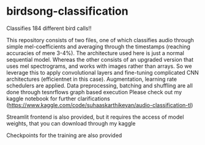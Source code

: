 # birdsong-classification
Classifies 184 different bird calls!!

This repository consists of two files, one of which classifies audio through simple mel-coefficients and averaging through the timestamps (reaching accuracies of mere 3-4%). The architecture used here is just a normal sequential model. Whereas the other consists of an upgraded version
that uses mel spectrograms, and works with images rather than arrays. So we leverage this to apply convolutional layers and fine-tuning complicated CNN architectures (efficientnet in this case). Augmentation, learning rate schedulers are applied. Data preprocessing, batching and shuffling are all done through tesnrflows graph based execution
Please check out my kaggle notebook for further clarifications (https://www.kaggle.com/code/suhaaskarthikeyan/audio-classification-tl)

Streamlit frontend is also provided, but it requires the access of model weights, that you can download through my kaggle 

Checkpoints for the training are also provided
